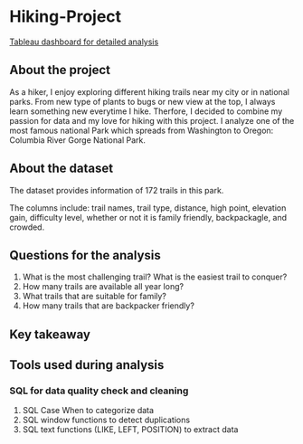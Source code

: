 # Hiking-Project
[Tableau dashboard for detailed analysis](https://public.tableau.com/app/profile/hannah.pham.analysis/viz/HikingTrailsinColumbiaRiverGorge/Dashboard6)

## About the project
As a hiker, I enjoy exploring different hiking trails near my city or in national parks. From new type of plants to bugs or new view at the top, I always learn something new everytime I hike. Therfore, I decided to combine my passion for data and my love for hiking with this project. I analyze one of the most famous national Park which spreads from Washington to Oregon: Columbia River Gorge National Park.

## About the dataset
The dataset provides information of 172 trails in this park. 

The columns include: trail names, trail type, distance, high point, elevation gain, difficulty level, whether or not it is family friendly, backpackagle, and crowded. 

## Questions for the analysis
1. What is the most challenging trail? What is the easiest trail to conquer?
2. How many trails are available all year long?
3. What trails that are suitable for family? 
4. How many trails that are backpacker friendly? 

## Key takeaway 

## Tools used during analysis
### SQL for data quality check and cleaning
1. SQL Case When to categorize data
2. SQL window functions to detect duplications
3. SQL text functions (LIKE, LEFT, POSITION) to extract data 
